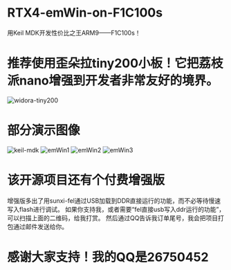 # RTX4-emWin-on-F1C100s
用Keil MDK开发性价比之王ARM9——F1C100s！

# 推荐使用歪朵拉tiny200小板！它把荔枝派nano增强到开发者非常友好的境界。
![widora-tiny200](https://github.com/hongxuyao/doc/img/tiny200.jpg)
# 部分演示图像
![keil-mdk](https://github.com/hongxuyao/doc/img/mdk.jpg)
![emWin1](https://github.com/hongxuyao/doc/img/a.jpg)
![emWin2](https://github.com/hongxuyao/doc/img/b.jpg)
![emWin3](https://github.com/hongxuyao/doc/img/c.jpg)
# 该开源项目还有个付费增强版
增强版多出了用sunxi-fel通过USB加载到DDR直接运行的功能，而不必等待慢速写入flash进行调试。
如果你支持我，或者需要“fel直接usb写入ddr运行的功能”，可以扫描上面的二维码，给我打赏。
然后通过QQ告诉我订单尾号，我会把项目打包通过邮件发送给你。

# 感谢大家支持！我的QQ是26750452